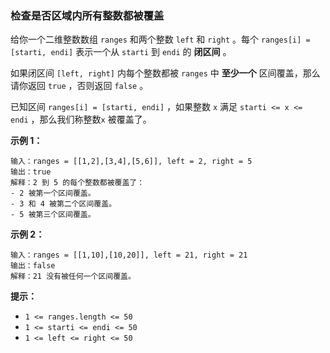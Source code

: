 ### 检查是否区域内所有整数都被覆盖 ###
给你一个二维整数数组 `ranges` 和两个整数 `left` 和 `right` 。每个 `ranges[i] = [starti, endi]` 表示一个从 `starti` 到 `endi` 的 **闭区间** 。

如果闭区间 `[left, right]` 内每个整数都被 `ranges` 中 **至少一个** 区间覆盖，那么请你返回 `true` ，否则返回 `false` 。

已知区间 `ranges[i] = [starti, endi]` ，如果整数 `x` 满足 `starti <= x <= endi` ，那么我们称整数`x` 被覆盖了。



**示例 1：**

```
输入：ranges = [[1,2],[3,4],[5,6]], left = 2, right = 5
输出：true
解释：2 到 5 的每个整数都被覆盖了：
- 2 被第一个区间覆盖。
- 3 和 4 被第二个区间覆盖。
- 5 被第三个区间覆盖。
```

**示例 2：**

```
输入：ranges = [[1,10],[10,20]], left = 21, right = 21
输出：false
解释：21 没有被任何一个区间覆盖。
```



**提示：**

* `1 <= ranges.length <= 50`
* `1 <= starti <= endi <= 50`
* `1 <= left <= right <= 50`

